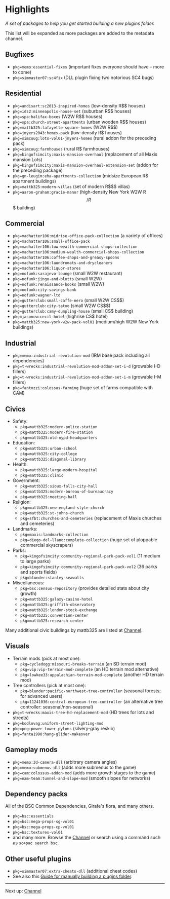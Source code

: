 # Highlights

*A set of packages to help you get started building a new plugins folder.*

This list will be expanded as more packages are added to the metadata channel.

## Bugfixes

* `pkg=memo:essential-fixes` (important fixes everyone should have – more to come)
* `pkg=simmaster07:sc4fix` (DLL plugin fixing two notorious SC4 bugs)

## Residential

* `pkg=andisart:sc2013-inspired-homes` (low-density R$$ houses)
* `pkg=ids2:minneapolis-house-set` (suburban R$$ houses)
* `pkg=spa:halifax-boxes` (W2W R$$ houses)
* `pkg=spa:church-street-apartments` (urban wooden R$$ houses)
* `pkg=mattb325:lafayette-square-homes` (W2W R$$)
* `pkg=jmyers2043:homes-pack` (low-density R$ houses)
* `pkg=simcoug:lots-vol01-jmyers-homes` (rural addon for the preceding pack)
* `pkg=simcoug:farmhouses` (rural R$ farmhouses)
* `pkg=kingofsimcity:maxis-mansion-overhaul` (replacement of all Maxis mansion Lots)
* `pkg=kingofsimcity:maxis-mansion-overhaul-extension-set` (addon for the preceding package)
* `pkg=gn-leugim:eha-apartments-collection` (midsize European R$ apartment buildings)
* `pkg=mattb325:modern-villas` (set of modern R$$$ villas)
* `pkg=aaron-graham:gracie-manor` (high-density New York W2W R$$/R$$$ building)

## Commercial

* `pkg=madhatter106:midrise-office-pack-collection` (a variety of offices)
* `pkg=madhatter106:small-office-pack`
* `pkg=madhatter106:low-wealth-commercial-shops-collection`
* `pkg=madhatter106:medium-wealth-commercial-shops-collection`
* `pkg=madhatter106:coffee-shops-and-greasy-spoons`
* `pkg=madhatter106:laundromats-and-drycleaners`
* `pkg=madhatter106:liquor-stores`
* `pkg=nofunk:sarajevo-lounge` (small W2W restaurant)
* `pkg=nofunk:jingo-and-blotts` (small W2W)
* `pkg=nofunk:renaissance-books` (small W2W)
* `pkg=nofunk:city-savings-bank`
* `pkg=nofunk:wagner-ltd`
* `pkg=gutterclub:small-caffe-nero` (small W2W CS$$)
* `pkg=gutterclub:city-tatoo` (small W2W CS$$)
* `pkg=gutterclub:camy-dumpling-house` (small CS$ building)
* `pkg=jasoncw:cecil-hotel` (highrise CS$ hotel)
* `pkg=mattb325:new-york-w2w-pack-vol01` (medium/high W2W New York buildings)

## Industrial

* `pkg=memo:industrial-revolution-mod` (IRM base pack including all dependencies)
* `pkg=t-wrecks:industrial-revolution-mod-addon-set-i-d` (growable I-D fillers)
* `pkg=t-wrecks:industrial-revolution-mod-addon-set-i-m` (growable I-M fillers)
* `pkg=fantozzi:colossus-farming` (huge set of farms compatible with CAM)

## Civics

- Safety:
  * `pkg=mattb325:modern-police-station`
  * `pkg=mattb325:modern-fire-station`
  * `pkg=mattb325:old-nypd-headquarters`
- Education:
  * `pkg=mattb325:urban-school`
  * `pkg=mattb325:city-college`
  * `pkg=mattb325:diagonal-library`
- Health:
  * `pkg=mattb325:large-modern-hospital`
  * `pkg=mattb325:clinic`
- Government:
  * `pkg=mattb325:sioux-falls-city-hall`
  * `pkg=mattb325:modern-bureau-of-bureaucracy`
  * `pkg=mattb325:meeting-hall`
- Religion:
  * `pkg=mattb325:new-england-style-church`
  * `pkg=mattb325:st-johns-church`
  * `pkg=sfbt:churches-and-cemeteries` (replacement of Maxis churches and cemeteries)
- Landmarks:
  * `pkg=maxis:landmarks-collection`
  * `pkg=diego-del-llano:complete-collection` (huge set of ploppable commercial skyscrapers)
- Parks:
  * `pkg=kingofsimcity:community-regional-park-pack-vol1` (11 medium to large parks)
  * `pkg=kingofsimcity:community-regional-park-pack-vol2` (36 parks and sports fields)
  * `pkg=blunder:stanley-seawalls`
- Miscellaneous:
  * `pkg=bsc:census-repository` (provides detailed stats about city growth)
  * `pkg=mattb325:galaxy-casino-hotel`
  * `pkg=mattb325:griffith-observatory`
  * `pkg=mattb325:london-stock-exchange`
  * `pkg=mattb325:convention-center`
  * `pkg=mattb325:research-center`

Many additional civic buildings by mattb325 are listed at [Channel](channel/ ':target=_self').

## Visuals

* Terrain mods (pick at most one):
  - `pkg=cycledogg:missouri-breaks-terrain` (an SD terrain mod)
  - `pkg=vip:vip-terrain-mod-complete` (an HD terrain mod alternative)
  - `pkg=lowkee33:appalachian-terrain-mod-complete` (another HD terrain mod)
* Tree controllers (pick at most one):
  - `pkg=blunder:pacific-northwest-tree-controller` (seasonal forests; for advanced users)
  - `pkg=11241036:central-european-tree-controller` (an alternative tree controller: seasonal/non-seasonal)
* `pkg=t-wrecks:maxis-tree-hd-replacement-mod` (HD trees for lots and streets)
* `pkg=kodlovag:uniform-street-lighting-mod`
* `pkg=peg:power-tower-pylons` (silvery-gray reskin)
* `pkg=fanta1990:hang-glider-makeover`

## Gameplay mods

* `pkg=memo:3d-camera-dll` (arbitrary camera angles)
* `pkg=memo:submenus-dll` (adds more submenus to the game)
* `pkg=cam:colossus-addon-mod` (adds more growth stages to the game)
* `pkg=nam-team:tunnel-and-slope-mod` (smooth slopes for networks)

## Dependency packs

All of the BSC Common Dependencies, Girafe's flora, and many others.

* `pkg=bsc:essentials`
* `pkg=bsc:mega-props-sg-vol01`
* `pkg=bsc:mega-props-cp-vol01`
* `pkg=bsc:textures-vol01`
* and many more: Browse the [Channel](channel/ ':target=_self') or search using a command such as `sc4pac search bsc`.

## Other useful plugins

- `pkg=simmaster07:extra-cheats-dll` (additional cheat codes)
- See also this
  [Guide for manually building a plugins folder](https://community.simtropolis.com/forums/topic/75599-indiana-joe-and-the-quest-for-the-ultimate-plugins-folder/).


---
Next up: [Channel](channel/ ':target=_self')
